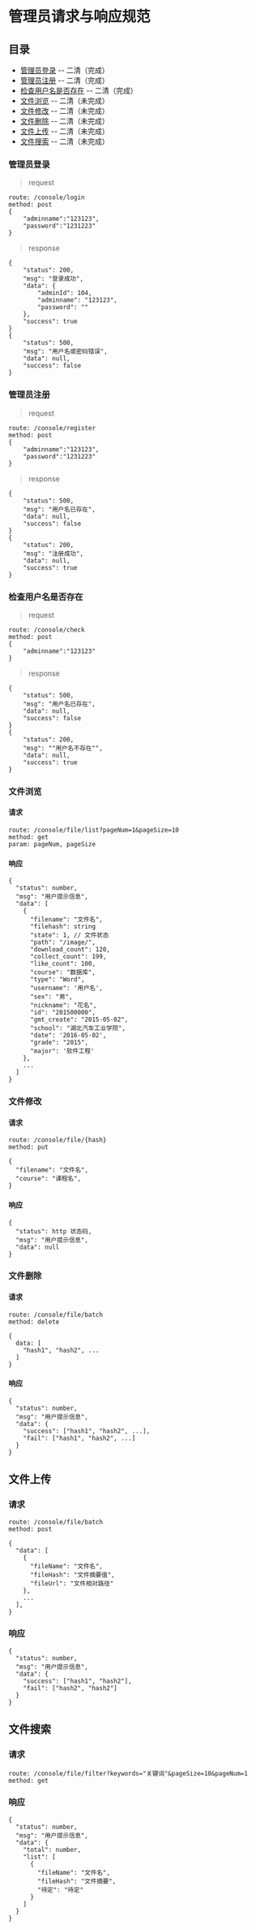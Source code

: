 # 管理员请求与响应规范
## 目录
- [管理员登录](#管理员登录)  -- 二清（完成）
- [管理员注册](#管理员注册)  -- 二清（完成）
- [检查用户名是否存在](#检查用户名是否存在)  -- 二清（完成）
- [文件浏览](#文件浏览)  -- 二清（未完成）
- [文件修改](#文件修改)  -- 二清（未完成）
- [文件删除](#文件删除)  -- 二清（未完成）
- [文件上传](#文件上传)  -- 二清（未完成）
- [文件搜索](#文件搜索)  -- 二清（未完成）


### 管理员登录

> request
```
route: /console/login
method: post
{
	"adminname":"123123",
	"password":"1231223"
}
```

> response
```
{
    "status": 200,
    "msg": "登录成功",
    "data": {
        "adminId": 104,
        "adminname": "123123",
        "password": ""
    },
    "success": true
}
{
    "status": 500,
    "msg": "用户名或密码错误",
    "data": null,
    "success": false
}
```

### 管理员注册

> request
```
route: /console/register
method: post
{
	"adminname":"123123",
	"password":"1231223"
}
```

> response
```
{
    "status": 500,
    "msg": "用户名已存在",
    "data": null,
    "success": false
}
{
    "status": 200,
    "msg": "注册成功",
    "data": null,
    "success": true
}
```



### 检查用户名是否存在

> request
```
route: /console/check
method: post
{
	"adminname":"123123"
}
```

> response
```
{
    "status": 500,
    "msg": "用户名已存在",
    "data": null,
    "success": false
}
{
    "status": 200,
    "msg": ""用户名不存在"",
    "data": null,
    "success": true
}
```




### 文件浏览

#### 请求
```
route: /console/file/list?pageNum=1&pageSize=10
method: get
param: pageNum, pageSize
```

#### 响应
```
{
  "status": number,
  "msg": "用户提示信息",
  "data": [
    {
      "filename": "文件名",
      "filehash": string
      "state": 1, // 文件状态
      "path": "/image/",
      "download_count": 120,
      "collect_count": 199,
      "like_count": 100,
      "course": "数据库",
      "type": "Word",
      "username": '用户名',
      "sex": "男",
      "nickname": "花名",
      "id": "201500000",
      "gmt_create": "2015-05-02",
      "school": "湖北汽车工业学院",
      "date": '2016-05-02',
      "grade": "2015",
      "major": '软件工程'
    },
    ...
  ]
}
```

### 文件修改

#### 请求
```
route: /console/file/{hash}
method: put

{
  "filename": "文件名",
  "course": "课程名",
}
```

#### 响应
```
{
  "status": http 状态码,
  "msg": "用户提示信息",
  "data": null
}
```
### 文件删除

#### 请求
```
route: /console/file/batch
method: delete

{
  data: [
    "hash1", "hash2", ...
  ]
}
```

#### 响应
```
{
  "status": number,
  "msg": "用户提示信息",
  "data": {
    "success": ["hash1", "hash2", ...],
    "fail": ["hash1", "hash2", ...]
  }
}
```

## 文件上传

### 请求
```
route: /console/file/batch
method: post

{
  "data": [
    {
      "fileName": "文件名",
      "fileHash": "文件摘要值",
      "fileUrl": "文件相对路径"
    },
    ...
  ],
}
```

### 响应
```
{
  "status": number,
  "msg": "用户提示信息",
  "data": {
    "success": ["hash1", "hash2"],
    "fail": ["hash2", "hash2"]
  }
}
```

## 文件搜索

### 请求
```
route: /console/file/filter?keywords="关键词"&pageSize=10&pageNum=1
method: get
```

### 响应
```
{
  "status": number,
  "msg": "用户提示信息",
  "data": {
    "total": number,
    "list": [
      {
        "fileName": "文件名",
        "fileHash": "文件摘要",
        "待定": "待定"
      }
    ]
  }
}
```
